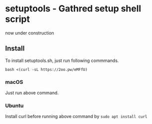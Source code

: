 # setuptools - Gathred setup shell script

now under construction

## Install

To install setuptools.sh, just run following commmands.

```
bash <(curl -sL https://2oo.pw/eMFfU)
```

### macOS

Just run above command.


### Ubuntu

Install curl before running above command by `sudo apt install curl`
